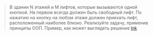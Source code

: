 >В здании N этажей и M лифтов, которые вызываются одной кнопкой. На первом всегда должен быть свободный лифт. 
>По нажатию на кнопку на любом этаже должен приехать лифт, расположенный наиболее близко. Реализуйте задачу, применив принципы ООП.
>Пример, как может выглядеть решение [lnk](https://youtu.be/1En8KJsOgSw)

